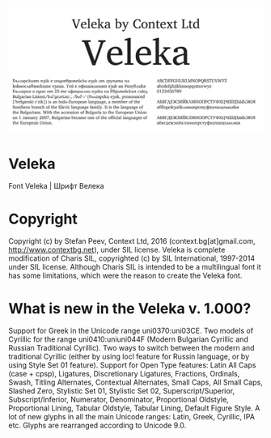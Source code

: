 ![Sample Image](/images/Veleka_01.png)

# Veleka
Font Veleka | Шрифт Велека

# Copyright
Copyright (c) by Stefan Peev, Context Ltd, 2016 (context.bg[at]gmail.com, http://www.contextbg.net), under SIL license.
Veleka is complete modification of Charis SIL, copyrighted (c) by SIL International, 1997-2014 under SIL license.
Although Charis SIL is intended to be a multilingual font it has some limitations, which were the reason to create the Veleka font.

# What is new in the Veleka v. 1.000?
Support for Greek in the Unicode range uni0370:uni03CE.
Two models of Cyrillic for the range uni0410:uniuni044F (Modern Bulgarian Cyrillic and Russian Traditional Cyrillic).
Two ways to switch between the modern and traditional Cyrillic (either by using locl feature for Russin language, or by using Style Set 01 feature).
Support for Open Type features: Latin All Caps (case + cpsp), Ligatures, Discretionary Ligatures, Fractions, Ordinals, Swash, Titling Alternates, Contextual Alternates, Small Caps, All Small Caps, Slashed Zero, Stylistic Set 01, Stylistic Set 02, Superscript/Superior, Subscript/Inferior, Numerator, Denominator, Proportional Oldstyle, Proportional Lining, Tabular Oldstyle, Tabular Lining, Default Figure Style.
A lot of new glyphs in all the main Unicode ranges: Latin, Greek, Cyrillic, IPA etc.
Glyphs are rearranged according to Unicode 9.0.
